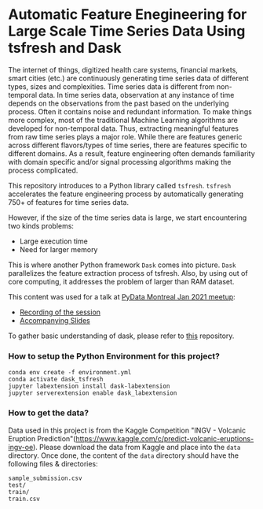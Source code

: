 # Automatic Feature Enegineering for Large Scale Time Series Data Using tsfresh and Dask

The internet of things, digitized health care systems, financial markets, smart cities (etc.) are continuously generating time series data of different types, sizes and complexities. Time series data is different from non-temporal data. In time series data, observation at any instance of time depends on the observations from the past based on the underlying process. Often it contains noise and redundant information. To make things more complex, most of the traditional Machine Learning algorithms are developed for non-temporal data. Thus, extracting meaningful features from raw time series plays a major role. While there are features generic across different flavors/types of time series, there are features specific to different domains. As a result, feature engineering often demands familiarity with domain specific and/or signal processing algorithms making the process complicated.  

This repository introduces to a Python library called `tsfresh`. `tsfresh` accelerates the feature engineering process by automatically generating 750+ of features for time series data.

However, if the size of the time series data is large, we start encountering two kinds problems:
- Large execution time
- Need for larger memory

This is where another Python framework `Dask` comes into picture. `Dask` parallelizes the feature extraction process of tsfresh. Also, by using out of core computing, it addresses the problem of larger than RAM dataset.

This content was used for a talk at [PyData Montreal Jan 2021 meetup](https://www.meetup.com/PyData-MTL/events/275543323/):
- [Recording of the session](https://youtu.be/vajaT1FNP6I?start=3620&autoplay=1)
- [Accompanying Slides](https://speakerdeck.com/arnabbiswas1/automatic-feature-enegineering-for-large-scale-time-series-data-using-tsfresh-and-dask)

To gather basic understanding of dask, please refer to [this](https://github.com/arnabbiswas1/dask_workshop/) repository.

### How to setup the Python Environment for this project?

```
conda env create -f environment.yml
conda activate dask_tsfresh
jupyter labextension install dask-labextension
jupyter serverextension enable dask_labextension
```


### How to get the data?

Data used in this project is from the Kaggle Competition "INGV - Volcanic Eruption Prediction"(https://www.kaggle.com/c/predict-volcanic-eruptions-ingv-oe). Please download the data from Kaggle and place into the `data` directory. Once done, the content of the `data` directory should have the following files & directories:

```
sample_submission.csv  
test/                  
train/                 
train.csv
```
